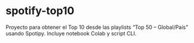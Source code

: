 # spotify-top10
Proyecto para obtener el Top 10 desde las playlists “Top 50 – Global/País” usando Spotipy. Incluye notebook Colab y script CLI.

